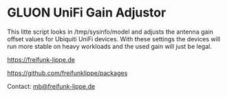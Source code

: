 GLUON UniFi Gain Adjustor
=========================

This litte script looks in /tmp/sysinfo/model and adjusts the antenna gain offset values for Ubiquiti UniFi devices.
With these settings the devices will run more stable on heavy workloads and the used gain will just be legal.

https://freifunk-lippe.de

https://github.com/freifunklippe/packages

Contact: mb@freifunk-lippe.de


